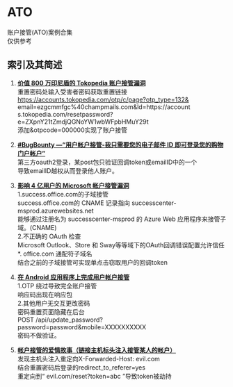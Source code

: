 # ATO
账户接管(ATO)案例合集  
仅供参考
## 索引及其简述
1. [**价值 800 万印尼盾的 Tokopedia 账户接管漏洞**](https://ironfisto.medium.com/tokopedia-account-takeover-bug-worth-8-million-idr-5474cb5b5cc9)  
重置密码处输入受害者密码获取重置链接
https://accounts.tokopedia.com/otp/c/page?otp_type=132& email=ezgcmmfgc%40champmails.com&ld=https://account s.tokopedia.com/resetpassword?e=ZXpnY21tZmdjQGNoYW1wbWFpbHMuY29t  
添加&otpcode=000000实现了账户接管

2. [**#BugBounty —“用户帐户接管-我只需要您的电子邮件 ID 即可登录您的购物门户帐户”**](https://logicbomb.medium.com/bugbounty-user-account-takeover-i-just-need-your-email-id-to-login-into-your-shopping-portal-7fd4fdd6dd56)  
第三方oauth2登录，某post包只验证回调token或emailID中的一个  
导致emailID越权从而登录他人账户。  

3. [**影响 4 亿用户的 Microsoft 帐户接管漏洞**](https://www.safetydetectives.com/blog/microsoft-outlook/)  
1.success.office.com的子域接管  
success.office.com的 CNAME 记录指向 successcenter-msprod.azurewebsites.net  
能够通过注册名为 successcenter-msprod 的 Azure Web 应用程序来接管子域。(CNAME)  
2.不正确的 OAuth 检查  
Microsoft Outlook、Store 和 Sway等等域下的OAuth回调错误配置允许信任 *.  office.com 通配符子域名  
结合之前的子域接管可实现单点击窃取用户的回调token  

4. [**在 Android 应用程序上完成用户帐户接管**](https://gauravnarwani.com/android-acc-takeover/)  
1.OTP 绕过导致完全账户接管  
响应码出现在响应包  
2.其他用户无交互更改密码  
密码重置页面隐藏在后台  
POST /api/update_password?password=password&mobile=XXXXXXXXXX  
密码不做验证。  

5. [**帐户接管的爱情故事（链接主机标头注入接管某人的帐户）**](https://chainlover.blogspot.com/2018/11/love-story-of-account-takeover-chaining.html)  
发现主机头注入重定向X-Forwarded-Host: evil.com   
结合重置密码后登录的redirect_to_referer=yes  
重定向到“ evil.com/reset?token=abc ”导致token被劫持  
